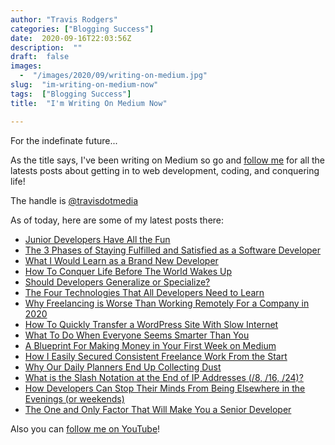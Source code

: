 ```yaml
---
author: "Travis Rodgers"
categories: ["Blogging Success"]
date:  2020-09-16T22:03:56Z
description:  ""
draft:  false
images: 
  -  "/images/2020/09/writing-on-medium.jpg"
slug:  "im-writing-on-medium-now"
tags:  ["Blogging Success"]
title:  "I'm Writing On Medium Now"

---
```



<div class="lead-paragraph"><span class="dropcap">F</span>or the indefinate future...</div>

As the title says, I've been writing on Medium so go and [follow me](https://medium.com/@travisdotmedia) for all the latests posts about getting in to web development, coding, and conquering life!

The handle is [@travisdotmedia](https://medium.com/@travisdotmedia)

As of today, here are some of my latest posts there:

* [Junior Developers Have All the Fun](https://medium.com/better-programming/junior-developers-have-all-the-fun-cbb57b0416fb?source=friends_link&sk=dbf59483940d2b47371b4d11aefe3013)
* [The 3 Phases of Staying Fulfilled and Satisfied as a Software Developer](https://medium.com/better-programming/the-3-phases-of-staying-fulfilled-and-satisfied-as-a-software-developer-2297988d0737?source=friends_link&sk=ca867a840e53f11bd3b91b5d88293377)
* [What I Would Learn as a Brand New Developer](https://medium.com/better-programming/junior-developers-have-all-the-fun-cbb57b0416fb?source=friends_link&sk=dbf59483940d2b47371b4d11aefe3013)
* [How To Conquer Life Before The World Wakes Up](https://medium.com/the-innovation/how-to-conquer-life-before-the-world-wakes-up-5a6d2055f80f?source=friends_link&sk=ddeb79745b3e048332a2b6810b2069d3)
* [Should Developers Generalize or Specialize?](https://medium.com/better-programming/should-developers-generalize-or-specialize-12e1e4563ff8?source=friends_link&sk=32d5f530a2ca18ef0286cfbc27ecda97)
* [The Four Technologies That All Developers Need to Learn](https://medium.com/swlh/the-four-technologies-that-all-developers-need-to-learn-32ff708fc099?source=friends_link&sk=a30422fe2dc9ad0a15a9c13f403db912)
* [Why Freelancing is Worse Than Working Remotely For a Company in 2020](https://medium.com/@travisdotmedia/why-freelancing-is-worse-than-working-remotely-for-a-company-in-2020-fd7b60bb09a5?source=friends_link&sk=14e760b302158cb1dbebb68abb172d32)
* [How To Quickly Transfer a WordPress Site With Slow Internet](https://medium.com/@travisdotmedia/how-to-quickly-transfer-a-wordpress-site-with-slow-internet-514fd6d760cc?source=friends_link&sk=ea5121b9965ad8a50b6335317b4edd50)
* [What To Do When Everyone Seems Smarter Than You](https://medium.com/@travisdotmedia/what-to-do-when-everyone-seems-smarter-than-you-67ed37486e29?source=friends_link&sk=81992eb33e29644e3a35850619e4da05)
* [A Blueprint For Making Money in Your First Week on Medium](https://medium.com/@travisdotmedia/a-blueprint-for-making-money-in-your-first-week-on-medium-8255b802e216?source=friends_link&sk=0e0cc9d1478e4f8db912b25a59dfcbd0)
* [How I Easily Secured Consistent Freelance Work From the Start](https://medium.com/@travisdotmedia/how-i-easily-secured-consistent-freelance-work-from-the-start-4b07ce43fde0?source=friends_link&sk=ea94acbc34fea208cfb2a0044c058064)
* [Why Our Daily Planners End Up Collecting Dust](https://medium.com/the-innovation/why-our-daily-planners-end-up-collecting-dust-fb6f2fd6628e?source=friends_link&sk=4a93dd72c2accdf6107605fa25e6de1e)
* [What is the Slash Notation at the End of IP Addresses (/8, /16, /24)?](https://medium.com/@travisdotmedia/what-is-the-slash-notation-at-the-end-of-ip-addresses-8-16-24-d5c50ac57c5?source=friends_link&sk=9adcf4e9fbf1faf10cbe4a33728cb406)
* [How Developers Can Stop Their Minds From Being Elsewhere in the Evenings (or weekends)](https://medium.com/swlh/how-developers-can-stop-their-minds-from-being-elsewhere-in-the-evenings-or-weekends-7866c6c82247?source=friends_link&sk=f557ce655607c30cf5ad50fd759f8114)
* [The One and Only Factor That Will Make You a Senior Developer](https://medium.com/swlh/the-one-and-only-factor-that-will-make-you-a-senior-developer-4fdd9d21b8c4?source=friends_link&sk=fc9f0df96a98e3ab0cf5ca7dc51d9c6a)

Also you can [follow me on YouTube](https://youtube.com/travismedia)!

